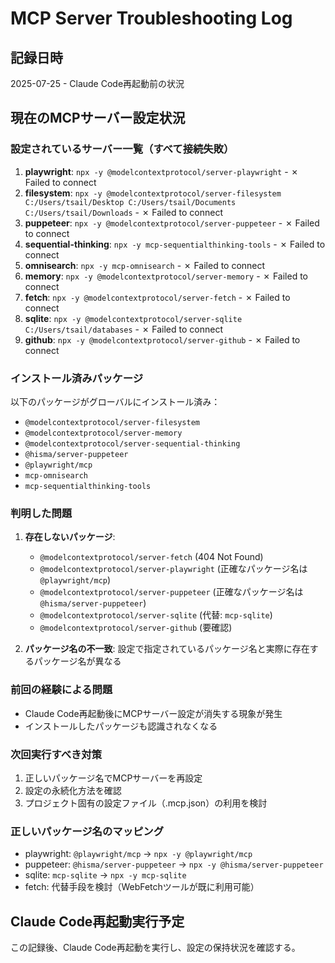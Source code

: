 # MCP Server Troubleshooting Log

## 記録日時
2025-07-25 - Claude Code再起動前の状況


## 現在のMCPサーバー設定状況

### 設定されているサーバー一覧（すべて接続失敗）
1. **playwright**: `npx -y @modelcontextprotocol/server-playwright` - ✗ Failed to connect
2. **filesystem**: `npx -y @modelcontextprotocol/server-filesystem C:/Users/tsail/Desktop C:/Users/tsail/Documents C:/Users/tsail/Downloads` - ✗ Failed to connect
3. **puppeteer**: `npx -y @modelcontextprotocol/server-puppeteer` - ✗ Failed to connect
4. **sequential-thinking**: `npx -y mcp-sequentialthinking-tools` - ✗ Failed to connect
5. **omnisearch**: `npx -y mcp-omnisearch` - ✗ Failed to connect
6. **memory**: `npx -y @modelcontextprotocol/server-memory` - ✗ Failed to connect
7. **fetch**: `npx -y @modelcontextprotocol/server-fetch` - ✗ Failed to connect
8. **sqlite**: `npx -y @modelcontextprotocol/server-sqlite C:/Users/tsail/databases` - ✗ Failed to connect
9. **github**: `npx -y @modelcontextprotocol/server-github` - ✗ Failed to connect

### インストール済みパッケージ
以下のパッケージがグローバルにインストール済み：
- `@modelcontextprotocol/server-filesystem`
- `@modelcontextprotocol/server-memory`
- `@modelcontextprotocol/server-sequential-thinking`
- `@hisma/server-puppeteer`
- `@playwright/mcp`
- `mcp-omnisearch`
- `mcp-sequentialthinking-tools`

### 判明した問題
1. **存在しないパッケージ**:
   - `@modelcontextprotocol/server-fetch` (404 Not Found)
   - `@modelcontextprotocol/server-playwright` (正確なパッケージ名は `@playwright/mcp`)
   - `@modelcontextprotocol/server-puppeteer` (正確なパッケージ名は `@hisma/server-puppeteer`)
   - `@modelcontextprotocol/server-sqlite` (代替: `mcp-sqlite`)
   - `@modelcontextprotocol/server-github` (要確認)

2. **パッケージ名の不一致**: 設定で指定されているパッケージ名と実際に存在するパッケージ名が異なる

### 前回の経験による問題
- Claude Code再起動後にMCPサーバー設定が消失する現象が発生
- インストールしたパッケージも認識されなくなる

### 次回実行すべき対策
1. 正しいパッケージ名でMCPサーバーを再設定
2. 設定の永続化方法を確認
3. プロジェクト固有の設定ファイル（.mcp.json）の利用を検討

### 正しいパッケージ名のマッピング
- playwright: `@playwright/mcp` → `npx -y @playwright/mcp`
- puppeteer: `@hisma/server-puppeteer` → `npx -y @hisma/server-puppeteer`
- sqlite: `mcp-sqlite` → `npx -y mcp-sqlite`
- fetch: 代替手段を検討（WebFetchツールが既に利用可能）

## Claude Code再起動実行予定
この記録後、Claude Code再起動を実行し、設定の保持状況を確認する。